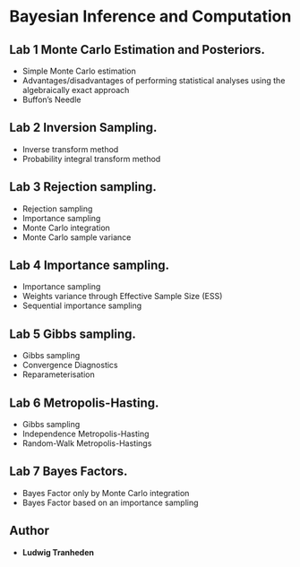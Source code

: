 # Bayesian Inference and Computation

## Lab 1 Monte Carlo Estimation and Posteriors.
* Simple Monte Carlo estimation
* Advantages/disadvantages of performing statistical analyses using the algebraically exact approach
* Buffon’s Needle

## Lab 2 Inversion Sampling.
* Inverse transform method
* Probability integral transform method

## Lab 3 Rejection sampling.
* Rejection sampling
* Importance sampling
* Monte Carlo integration
* Monte Carlo sample variance

## Lab 4 Importance sampling.
* Importance sampling
* Weights variance through Effective Sample Size (ESS)
* Sequential importance sampling

## Lab 5 Gibbs sampling.
* Gibbs sampling
* Convergence Diagnostics
* Reparameterisation

## Lab 6 Metropolis-Hasting.
* Gibbs sampling
* Independence Metropolis-Hasting
* Random-Walk Metropolis-Hastings

## Lab 7 Bayes Factors.
* Bayes Factor only by Monte Carlo integration
* Bayes Factor based on an importance sampling 

## Author

* **Ludwig Tranheden**